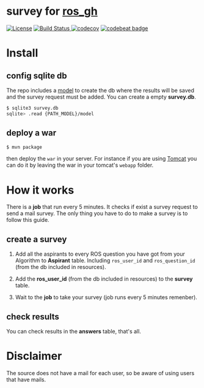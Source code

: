 # survey for [ros_gh](https://github.com/elbraulio/ros_gh)

[![License](https://img.shields.io/badge/license-MIT-green.svg)](https://github.com/elbraulio/simple_research_survey/blob/master/LICENSE)  [![Build Status](https://travis-ci.org/elbraulio/simple_research_survey.svg?branch=master) ](https://travis-ci.org/elbraulio/simple_research_survey) [![codecov](https://codecov.io/gh/elbraulio/simple_research_survey/branch/master/graph/badge.svg)](https://codecov.io/gh/elbraulio/simple_research_survey) [![codebeat badge](https://codebeat.co/badges/245f4884-26f1-4c8d-b86b-8f7c185ab766)](https://codebeat.co/projects/github-com-elbraulio-simple_research_survey-master)



# Install

## config sqlite db

The repo includes a [model]() to create the db where the results will be saved and the survey request must be added. You can create a empty __survey.db__.

```bash
$ sqlite3 survey.db
sqlite> .read {PATH_MODEL}/model
```

## deploy a war 

```bash
$ mvn package
```

then deploy the `war` in your server. For instance if you are using [Tomcat](https://tomcat.apache.org) you can do it by leaving the war in your tomcat's `webapp` folder.

# How it works

There is a __job__ that run every 5 minutes. It checks if exist a survey request to send a mail survey. The only thing you have to do to make a survey is to follow this guide.

## create a survey

1. Add all the aspirants to every ROS question  you have got from your Algorithm to __Aspirant__ table. Including `ros_user_id` and `ros_question_id` (from the db included in resources).

2. Add the __ros_user_id__ (from the db included in resources) to the __survey__ table. 

3. Wait to the __job__ to take your survey (job runs every 5 minutes remenber).

## check results

You can check results in the __answers__ table, that's all. 

# Disclaimer

The source does not have a mail for each user, so be aware of using users that have mails.


